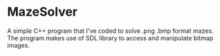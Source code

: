 # MazeSolver
A simple C++ program that I've coded to solve .png .bmp format mazes. The program makes use of SDL library to access and manipulate bitmap images.
